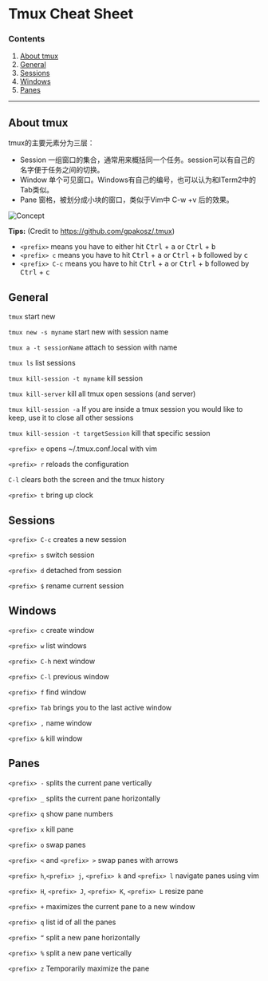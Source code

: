 # Tmux Cheat Sheet

### Contents
1. [About tmux](#about-tmux)
2. [General](#general) 
3. [Sessions](#sessions)
4. [Windows](#windows)
5. [Panes](#panes)



---
## About tmux

tmux的主要元素分为三层：

- Session 一组窗口的集合，通常用来概括同一个任务。session可以有自己的名字便于任务之间的切换。
- Window 单个可见窗口。Windows有自己的编号，也可以认为和ITerm2中的Tab类似。
- Pane 窗格，被划分成小块的窗口，类似于Vim中 C-w +v 后的效果。

![Concept](images/concept.jpg)

**Tips:**  (Credit to https://github.com/gpakosz/.tmux)
  - `<prefix>` means you have to either hit <kbd>Ctrl</kbd> + <kbd>a</kbd> or <kbd>Ctrl</kbd> + <kbd>b</kbd>
  - `<prefix> c` means you have to hit <kbd>Ctrl</kbd> + <kbd>a</kbd> or <kbd>Ctrl</kbd> + <kbd>b</kbd> followed by <kbd>c</kbd>
  - `<prefix> C-c` means you have to hit <kbd>Ctrl</kbd> + <kbd>a</kbd> or <kbd>Ctrl</kbd> + <kbd>b</kbd> followed by <kbd>Ctrl</kbd> + <kbd>c</kbd>


## General

```tmux``` start new 

```tmux new -s myname``` start new with session name

```tmux a -t sessionName``` attach to session with name

```tmux ls``` list sessions

```tmux kill-session -t myname``` kill session

```tmux kill-server```  kill all tmux open sessions (and server)

```tmux kill-session -a``` If you are inside a tmux session you would like to keep, use it to close all other sessions

```tmux kill-session -t targetSession``` kill that specific session

```<prefix> e``` opens ~/.tmux.conf.local with vim

```<prefix> r``` reloads the configuration

```C-l``` clears both the screen and the tmux history

```<prefix> t``` bring up clock




## Sessions


```<prefix> C-c``` creates a new session

```<prefix> s``` switch session

```<prefix> d``` detached from session

```<prefix> $``` rename current session

## Windows

```<prefix> c``` create window

```<prefix> w```  list windows

```<prefix> C-h```  next window

```<prefix> C-l```  previous window

```<prefix> f```  find window

```<prefix> Tab``` brings you to the last active window

```<prefix> ,```  name window

```<prefix> &```  kill window

## Panes

```<prefix> -``` splits the current pane vertically

```<prefix> _``` splits the current pane horizontally

```<prefix> q```  show pane numbers

```<prefix> x```  kill pane

```<prefix> o```  swap panes

```<prefix> <``` and ```<prefix> >``` swap panes with arrows

```<prefix> h```,```<prefix> j```, ```<prefix> k``` and ```<prefix> l``` navigate panes using vim

```<prefix> H```, ```<prefix> J```, ```<prefix> K```, ```<prefix> L```  resize pane

```<prefix> +``` maximizes the current pane to a new window

```<prefix> q``` list id of  all the panes

```<prefix> “``` split a new pane horizontally

```<prefix> %``` split a new pane vertically

```<prefix> z``` Temporarily maximize the pane 

